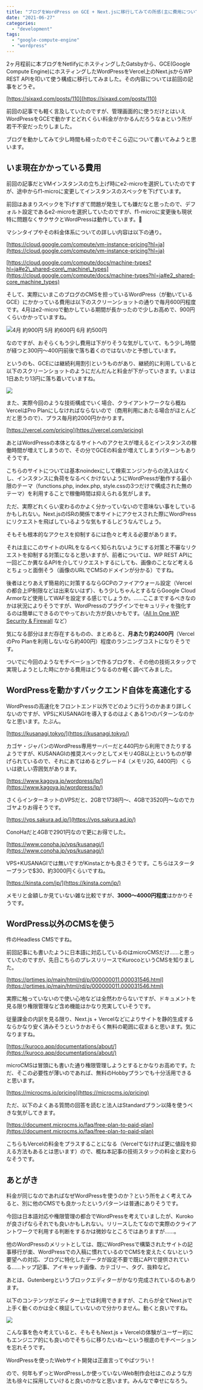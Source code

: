 ```yaml
---
title: "ブログをWordPress on GCE + Next.jsに移行してみての所感(主に費用について)"
date: "2021-06-27"
categories: 
  - "development"
tags: 
  - "google-compute-engine"
  - "wordpress"
---
```


2ヶ月程前に本ブログをNetlifyにホスティングしたGatsbyから、GCE(Google Compute Engine)にホスティングしたWordPressをVercel上のNext.jsからWP REST APIを叩いて使う構成に移行してみました。その内容については前回の記事をどうぞ。

[https://sixaxd.com/posts/110](https://sixaxd.com/posts/110)

前回の記事でも軽く言及していたのですが、管理画面的に使うだけとはいえWordPressをGCEで動かすとどれくらい料金がかかるんだろうなぁという所が若干不安だったりしました。

ブログを動かしてみて少し時間も経ったのでそこら辺について書いてみようと思います。

## いま現在かかっている費用

前回の記事だとVMインスタンスの立ち上げ時にe2-microを選択していたのですが、途中からf1-microに変更してインスタンスのスペックを下げています。

前回はあまりスペックを下げすぎて問題が発生しても嫌だなと思ったので、デフォルト設定であるe2-microを選択していたのですが、f1-microに変更後も現状特に問題なくサクサクとWordPressは動作しています。

マシンタイプやその料金体系についての詳しい内容は以下の通り。

[https://cloud.google.com/compute/vm-instance-pricing?hl=ja](https://cloud.google.com/compute/vm-instance-pricing?hl=ja)

[https://cloud.google.com/compute/docs/machine-types?hl=ja#e2\_shared-core\_machine\_types](https://cloud.google.com/compute/docs/machine-types?hl=ja#e2_shared-core_machine_types)

そして、実際にいまこのブログのCMSを担っているWordPress（が動いているGCE）にかかっている費用は以下のスクリーンショットの通りで毎月600円程度です。4月はe2-microで動かしている期間が長かったので少しお高めで、900円くらいかかっていますね。

![4月 約900円
5月 約600円
6月 約500円](images/スクリーンショット-2021-06-27-11.30.28.png)

なのですが、おそらくもう少し費用は下がりそうな気がしていて、もう少し時間が経つと300円〜400円前後で落ち着くのではないかと予想しています。

というのも、GCEには継続利用割引というものがあり、継続的に利用していると以下のスクリーンショットのようにだんだんと料金が下がっていきます。いまは1日あたり13円に落ち着いていますね。

![](images/スクリーンショット-2021-06-27-11.45.50-1024x350.png)

また、実際今回のような技術構成でいく場合、クライアントワークなら概ねVercelはPro Planにしなければならないので（商用利用にあたる場合がほとんどだと思うので）、プラス毎月約2000円かかります。

[https://vercel.com/pricing](https://vercel.com/pricing)

あとはWordPressの本体となるサイトへのアクセスが増えるとインスタンスの稼働時間が増えてしまうので、その分でGCEの料金が増えてしまうパターンもありそうです。

こちらのサイトについては基本noindexにして検索エンジンからの流入はなくし、インスタンスに負荷をなるべくかけないようにWordPressが動作する最小限のテーマ（functions.php, index.php, style.cssの3つだけで構成された無のテーマ）を利用することで稼働時間は抑えられる気がします。

ただ、実際どれくらい変わるのかよく分かっていないので意味ない事をしているかもしれない。Next.jsのISRの関係で本サイトにアクセスされた際にWordPressにリクエストを飛ばしているような気もするしどうなんでしょう。

そもそも根本的なアクセスを抑制するには色々と考える必要があります。

それは主にこのサイトのURLをなるべく知られないようにする対策と不審なリクエストを抑制する対策になると思いますが、前者については、WP REST APIに一回どこか異なるAPIを介してリクエストするにしても、画像のことなど考えるとちょっと面倒そう（画像のURLでCMSのドメインが分かる）ですね。

後者はとりあえず簡易的に対策するならGCPのファイアウォール設定（Vercelの都合上IP制限などは出来ないはず）、もう少しちゃんとするならGoogle Cloud Armorなど使用してWAFを設定する感じでしょうか。……ここまでするべきなのかは状況によりそうですが、WordPressのプラグインでセキュリティを強化するのは簡単にできるのでやっておいた方が良いかもです。（[All In One WP Security & Firewall](https://ja.wordpress.org/plugins/all-in-one-wp-security-and-firewall/) など）

気になる部分はまだ存在するものの、まとめると、**月あたり約2400円**（VercelのPro Planを利用しないなら約400円）程度のランニングコストになりそうです。

ついでに今回のようなモチベーションで作るブログを、その他の技術スタックで実現しようとした時にかかる費用はどうなるのか軽く調べてみました。

## WordPressを動かすバックエンド自体を高速化する

WordPressの高速化をフロントエンド以外でどのように行うのかあまり詳しくないのですが、VPSにKUSANAGIを導入するのはよくある1つのパターンなのかなと思います。たぶん。

[https://kusanagi.tokyo/](https://kusanagi.tokyo/)

カゴヤ・ジャパンのWordPress専用サーバーだと440円から利用できたりするようですが、KUSANAGIの推奨スペックとしてメモリ4GB以上というものが挙げられているので、それにあてはめるとグレード4（メモリ2G, 4400円）くらいは欲しい雰囲気があります。

[https://www.kagoya.jp/wordpress/lp/](https://www.kagoya.jp/wordpress/lp/)

さくらインターネットのVPSだと、2GBで1738円〜、4GBで3520円〜なのでカゴヤよりお得そうです。

[https://vps.sakura.ad.jp/](https://vps.sakura.ad.jp/)

ConoHaだと4GBで2901円なので更にお得でした。

[https://www.conoha.jp/vps/kusanagi/](https://www.conoha.jp/vps/kusanagi/)

VPS+KUSANAGIでは無いですがKinstaとかも良さそうです。こちらはスタータープランで$30、約3000円くらいですね。

[https://kinsta.com/jp/](https://kinsta.com/jp/)

メモリと金額しか見ていない雑な比較ですが、**3000〜4000円程度**はかかりそうです。

## WordPress以外のCMSを使う

件のHeadless CMSですね。

前回記事にも書いたように日本語に対応しているのはmicroCMSだけ……と思っていたのですが、先日こちらのプレスリリースでKurocoというCMSを知りました。

[https://prtimes.jp/main/html/rd/p/000000011.000031546.html](https://prtimes.jp/main/html/rd/p/000000011.000031546.html)

実際に触っていないので使い心地などは全然わからないですが、ドキュメントを見る限り権限管理など含め機能はかなり充実していそうです。

従量課金の内訳を見る限り、Next.js + Vercelなどによりサイトを静的生成するならかなり安く済みそうというかおそらく無料の範囲に収まると思います。気になりますね。

[https://kuroco.app/documentations/about/](https://kuroco.app/documentations/about/)

microCMSは冒頭にも書いた通り権限管理しようとするとかなりお高めです。ただ、そこの必要性が薄いのであれば、無料のHobbyプランでも十分活用できると思います。

[https://microcms.io/pricing](https://microcms.io/pricing)

ただ、以下のよくある質問の回答を読むと法人はStandardプラン以降を使うべきな気がしてきます。

[https://document.microcms.io/faq/free-plan-to-paid-plan](https://document.microcms.io/faq/free-plan-to-paid-plan)

こちらもVercelの料金をプラスすることになる（Vercelでなければ更に値段を抑える方法もあるとは思います）ので、概ね本記事の技術スタックの料金と変わらなそうです。

## あとがき

料金が同じなのであればなぜWordPressを使うのか？という所をよく考えてみると、別に他のCMSでも良かったというパターンは普通にありそうです。

今回は日本語対応や権限管理の都合でWordPressを考えていましたが、Kurokoが良さげならそれでも良いかもしれない。リリースしたてなので実際のクライアントワークで利用する判断をするかは微妙なところではありますが……。

他のWordPressのメリットとしては、既にWordPressで構築されたサイトの記事移行が楽、WordPressでの入稿に慣れているのでCMSを変えたくないという要望への対応、ブログに特化したデータが設定不要で既にAPIで提供されている……トップ記事、アイキャッチ画像、カテゴリー、タグ、抜粋など。

あとは、Gutenbergというブロックエディターがかなり完成されているのもあります。

以下のコンテンツがエディター上では利用できますが、これらが全てNext.jsで上手く動くのかは全く検証していないので分かりません。動くと良いですね。

![](images/blockcontents-1024x805.png)

こんな事を色々考えていると、そもそもNext.js + Vercelの体験がユーザー的にもエンジニア的にも良いのでそちらに移りたいね〜という根底のモチベーションを忘れそうです。

WordPressを使ったWebサイト開発は正直言ってやばツラい！

ので、何年もずっとWordPressしか使っていないWeb制作会社はこのような方法も徐々に採用していけると良いのかなと思います。みんなで幸せになろう。
